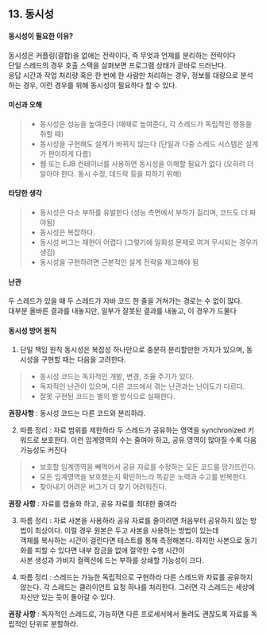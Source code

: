 ## 13. 동시성

#### 동시성이 필요한 이유?
동시성은 커플링(결합)을 없애는 전략이다, 즉 무엇과 언제를 분리하는 전략이다 <br/>
단일 스레드의 경우 호출 스택을 살펴보면 프로그램 상태가 곧바로 드러난다. <br/>
응답 시간과 작업 처리량 혹은 한 번에 한 사람만 처리하는 경우, 정보를 대량으로 분석하는 경우, 이런 경우를 위해 동시성이 필요하다 할 수 있다.

#### 미신과 오해
 > - 동시성은 성능을 높여준다 (때때로 높여준다, 각 스레드가 독립적인 행동을 취할 때)
 > - 동시성을 구현해도 설계가 바뀌지 않는다 (단일과 다중 스레드 시스템은 설계가 판이하게 다름)
 > - 웹 또는 EJB 컨테이너를 사용하면 동시성을 이해할 필요가 없다 (오히려 더 알아야 한다. 동시 수정, 데드락 등을 피하기 위해)
 
#### 타당한 생각
 > - 동시성은 다소 부하를 유발한다 (성능 측면에서 부하가 걸리며, 코드도 더 짜야됨)
 > - 동시성은 복잡하다.
 > - 동시성 버그는 재현이 어렵다 (그렇기에 일회성 문제로 여겨 무시되는 경우가 생김)
 > - 동시성을 구현하려면 근본적인 설계 전략을 재고해야 됨

#### 난관
두 스레드가 있을 때 두 스레드가 자바 코드 한 줄을 거쳐가는 경로는 수 없이 많다. <br/>
대부분 올바른 결과를 내놓지만, 일부가 잘못된 결과를 내놓고, 이 경우가 드물다 <br/>

#### 동시성 방어 원칙

1. 단일 책임 원칙
동시성은 복잡성 하나만으로 충분히 분리할만한 가치가 있으며, 동시성을 구현할 때는 다음을 고려한다.

  > - 동시성 코드는 독자적인 개발, 변경, 조율 주기가 있다.
  > - 독자적인 난관이 있으며, 다른 코드에서 겪는 난관과는 난이도가 다르다.
  > - 잘못 구현된 코드는 별의 별 방식으로 실패한다.

  **권장사항** : 동시성 코드는 다른 코드와 분리하라. <br/>
  
2. 따름 정리 : 자료 범위를 제한하라
두 스레드가 공유하는 영역을 synchronized 키워드로 보호한다. 이런 임계영역의 수는 줄여야 하고, 공유 영역이 많아질 수록 다음 가능성도 커진다

  > - 보호할 임계영역을 빼먹어서 공유 자료를 수정하는 모든 코드를 망가뜨린다.
  > - 모든 임계영역을 보호했는지 확인하느라 똑같은 노력과 수고를 반복한다.
  > - 찾아내기 어려운 버그가 더 찾기 어려워진다.
  
  **권장 사항** : 자료를 캡술화 하고, 공유 자료를 최대한 줄여라<br/>
  
3. 따름 정리 : 자료 사본을 사용하라
공유 자료를 줄이려면 처음부터 공유하지 않는 방법이 최상이다. 이럴 경우 원본은 두고 사본을 사용하는 방법이 있는데 <br/>
객체를 복사하는 시간이 걸린다면 테스트를 통해 측정해본다. 하지만 사본으로 동기화를 피할 수 있다면 내부 잠금을 없애 절약한 수행 시간이 <br/>
사본 생성과 가비지 컬렉션에 드는 부하를 상쇄할 가능성이 크다.<br/>

4. 따름 정리 : 스레드는 가능한 독립적으로 구현하라
다른 스레드와 자료를 공유하지 않는다. 각 스레드는 클라이언트 요청 하나를 처리한다. 그러면 각 스레드는 세상에 자신만 있는 듯이 돌아갈 수 있다.<br/>
  
  **권장 사항** : 독자적인 스레드로, 가능하면 다른 프로세서에서 돌려도 괜찮도록 자료를 독립적인 단위로 분할하라.<br/>
  
  
 
